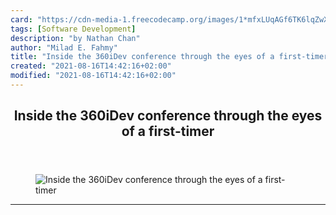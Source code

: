 ```yaml
---
card: "https://cdn-media-1.freecodecamp.org/images/1*mfxLUqAGf6TK6lqZwX_12w.jpeg"
tags: [Software Development]
description: "by Nathan Chan"
author: "Milad E. Fahmy"
title: "Inside the 360iDev conference through the eyes of a first-timer"
created: "2021-08-16T14:42:16+02:00"
modified: "2021-08-16T14:42:16+02:00"
---
```

<div class="site-wrapper">
<main id="site-main" class="site-main outer">
<div class="inner">
<article class="post-full post tag-software-development tag-ios tag-life-lessons tag-programming tag-tech ">
<header class="post-full-header">
<h1 class="post-full-title">Inside the 360iDev conference through the eyes of a first-timer</h1>
</header>
<figure class="post-full-image">
<picture>
<source media="(max-width: 700px)" sizes="1px" srcset="data:image/gif;base64,R0lGODlhAQABAIAAAAAAAP///yH5BAEAAAAALAAAAAABAAEAAAIBRAA7 1w">
<source media="(min-width: 701px)" sizes="(max-width: 800px) 400px,
(max-width: 1170px) 700px,
1400px" srcset="https://cdn-media-1.freecodecamp.org/images/1*mfxLUqAGf6TK6lqZwX_12w.jpeg 300w,
https://cdn-media-1.freecodecamp.org/images/1*mfxLUqAGf6TK6lqZwX_12w.jpeg 600w,
https://cdn-media-1.freecodecamp.org/images/1*mfxLUqAGf6TK6lqZwX_12w.jpeg 1000w,
https://cdn-media-1.freecodecamp.org/images/1*mfxLUqAGf6TK6lqZwX_12w.jpeg 2000w">
<img onerror="this.style.display='none'" src="https://cdn-media-1.freecodecamp.org/images/1*mfxLUqAGf6TK6lqZwX_12w.jpeg" alt="Inside the 360iDev conference through the eyes of a first-timer">
</picture>
</figure>
<section class="post-full-content">
<div class="post-content medium-migrated-article">
</div>
<hr>
</section>
</article>
</div>
</main>
</div>
<!-- Google Tag Manager (noscript) -->
<!-- End Google Tag Manager (noscript) -->
